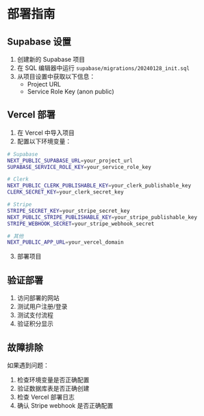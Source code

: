 # 部署指南

## Supabase 设置

1. 创建新的 Supabase 项目
2. 在 SQL 编辑器中运行 `supabase/migrations/20240128_init.sql`
3. 从项目设置中获取以下信息：
   - Project URL
   - Service Role Key (anon public)

## Vercel 部署

1. 在 Vercel 中导入项目
2. 配置以下环境变量：

```bash
# Supabase
NEXT_PUBLIC_SUPABASE_URL=your_project_url
SUPABASE_SERVICE_ROLE_KEY=your_service_role_key

# Clerk
NEXT_PUBLIC_CLERK_PUBLISHABLE_KEY=your_clerk_publishable_key
CLERK_SECRET_KEY=your_clerk_secret_key

# Stripe
STRIPE_SECRET_KEY=your_stripe_secret_key
NEXT_PUBLIC_STRIPE_PUBLISHABLE_KEY=your_stripe_publishable_key
STRIPE_WEBHOOK_SECRET=your_stripe_webhook_secret

# 其他
NEXT_PUBLIC_APP_URL=your_vercel_domain
```

3. 部署项目

## 验证部署

1. 访问部署的网站
2. 测试用户注册/登录
3. 测试支付流程
4. 验证积分显示

## 故障排除

如果遇到问题：

1. 检查环境变量是否正确配置
2. 验证数据库表是否正确创建
3. 检查 Vercel 部署日志
4. 确认 Stripe webhook 是否正确配置
